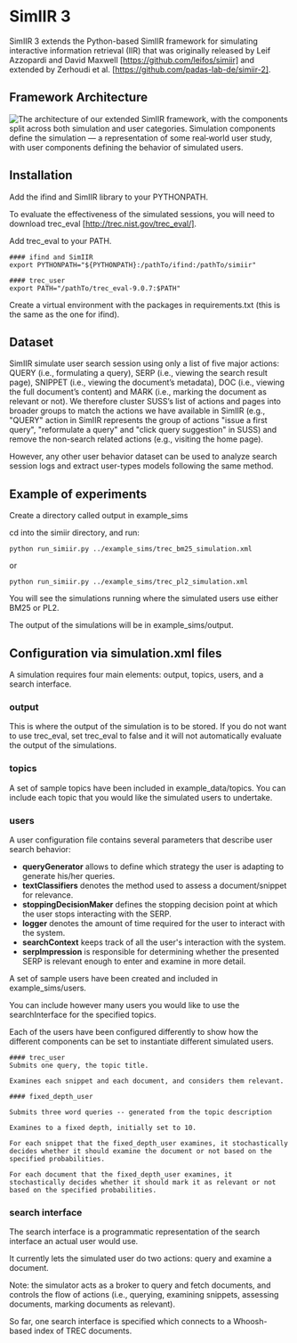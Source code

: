 # SimIIR 3

SimIIR 3 extends the Python-based SimIIR framework for simulating interactive information retrieval (IIR) that was originally released by Leif Azzopardi and David Maxwell [https://github.com/leifos/simiir] and extended by Zerhoudi et al. [https://github.com/padas-lab-de/simiir-2]. 


## Framework Architecture

![The architecture of our extended SimIIR framework, with the components split across both simulation and user categories. Simulation components define the simulation — a representation of some real‐world user study, with user components defining the behavior of simulated users.](https://github.com/padre-lab-eu/extended-simiir/blob/main/simiir2.png)

## Installation

Add the ifind and SimIIR library to your PYTHONPATH.

To evaluate the effectiveness of the simulated sessions, you will need to download trec_eval [http://trec.nist.gov/trec_eval/].

Add trec_eval to your PATH.

    #### ifind and SimIIR
    export PYTHONPATH="${PYTHONPATH}:/pathTo/ifind:/pathTo/simiir"

    #### trec_user
    export PATH="/pathTo/trec_eval-9.0.7:$PATH"

Create a virtual environment with the packages in requirements.txt (this is the same as the one for ifind).

## Dataset

SimIIR simulate user search session using only a list of five major actions: QUERY (i.e., formulating a query), SERP (i.e., viewing the search result page), SNIPPET (i.e., viewing the document’s metadata), DOC (i.e., viewing the full document’s content) and MARK (i.e., marking the document as relevant or not). We therefore cluster SUSS’s list of actions and pages into broader groups to match the actions we have available in SimIIR (e.g., "QUERY"
action in SimIIR represents the group of actions "issue a first query", "reformulate a query" and "click query suggestion" in SUSS) and remove the non-search related actions (e.g., visiting the home page).

However, any other user behavior dataset can be used to analyze search session logs and extract user-types models following the same method.

## Example of experiments

Create a directory called output in example_sims

cd into the simiir directory, and run:

    python run_simiir.py ../example_sims/trec_bm25_simulation.xml

or

    python run_simiir.py ../example_sims/trec_pl2_simulation.xml

You will see the simulations running where the simulated users use either BM25 or PL2.

The output of the simulations will be in example_sims/output.


## Configuration via simulation.xml files

A simulation requires four main elements: output, topics, users, and a search interface.

### output
This is where the output of the simulation is to be stored.
If you do not want to use trec_eval, set trec_eval to false and it will not automatically evaluate the output of the simulations.


### topics
A set of sample topics have been included in example_data/topics.
You can include each topic that you would like the simulated users to undertake.


### users

A user configuration file contains several parameters that describe user search behavior:
* **queryGenerator** allows to define which strategy the user is adapting to generate his/her queries. 
* **textClassifiers** denotes the method used to assess a document/snippet for relevance. 
* **stoppingDecisionMaker** defines the stopping decision point at which the user stops interacting with the SERP. 
* **logger** denotes the amount of time required for the user to interact with the system. 
* **searchContext** keeps track of all the user's interaction with the system. 
* **serpImpression** is responsible for determining whether the presented SERP is relevant enough to enter and examine in more detail.

A set of sample users have been created and included in example_sims/users.

You can include however many users you would like to use the searchInterface for the specified topics.

Each of the users have been configured differently to show how the different components can be set to instantiate different simulated users.

    #### trec_user
    Submits one query, the topic title.

    Examines each snippet and each document, and considers them relevant.

    #### fixed_depth_user

    Submits three word queries -- generated from the topic description

    Examines to a fixed depth, initially set to 10.

    For each snippet that the fixed_depth_user examines, it stochastically decides whether it should examine the document or not based on the specified probabilities.

    For each document that the fixed_depth_user examines, it stochastically decides whether it should mark it as relevant or not based on the specified probabilities.


### search interface
The search interface is a programmatic representation of the search interface an actual user would use.

It currently lets the simulated user do two actions: query and examine a document.

Note: the simulator acts as a broker to query and fetch documents, and controls the flow of actions (i.e., querying, examining snippets, assessing documents, marking documents as relevant).

So far, one search interface is specified which connects to a Whoosh-based index of TREC documents.













